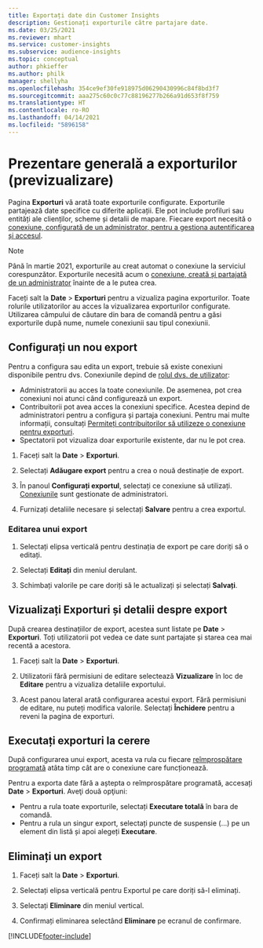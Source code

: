 ```yaml
---
title: Exportați date din Customer Insights
description: Gestionați exporturile către partajare date.
ms.date: 03/25/2021
ms.reviewer: mhart
ms.service: customer-insights
ms.subservice: audience-insights
ms.topic: conceptual
author: phkieffer
ms.author: philk
manager: shellyha
ms.openlocfilehash: 354ce9ef30fe918975d06290430996c84f8bd3f7
ms.sourcegitcommit: aaa275c60c0c77c88196277b266a91d653f8f759
ms.translationtype: HT
ms.contentlocale: ro-RO
ms.lasthandoff: 04/14/2021
ms.locfileid: "5896158"
---
```

# <a name="exports-preview-overview"></a>Prezentare generală a exporturilor (previzualizare)

Pagina **Exporturi** vă arată toate exporturile configurate. Exporturile partajează date specifice cu diferite aplicații. Ele pot include profiluri sau entități ale clienților, scheme și detalii de mapare. Fiecare export necesită o [conexiune, configurată de un administrator, pentru a gestiona autentificarea și accesul](connections.md).

> [!NOTE]
> Până în martie 2021, exporturile au creat automat o conexiune la serviciul corespunzător. Exporturile necesită acum o [conexiune, creată și partajată de un administrator](connections.md) înainte de a le putea crea.

Faceți salt la **Date** > **Exporturi** pentru a vizualiza pagina exporturilor. Toate rolurile utilizatorilor au acces la vizualizarea exporturilor configurate. Utilizarea câmpului de căutare din bara de comandă pentru a găsi exporturile după nume, numele conexiunii sau tipul conexiunii.

## <a name="set-up-a-new-export"></a>Configurați un nou export

Pentru a configura sau edita un export, trebuie să existe conexiuni disponibile pentru dvs. Conexiunile depind de [rolul dvs. de utilizator](permissions.md):
- Administratorii au acces la toate conexiunile. De asemenea, pot crea conexiuni noi atunci când configurează un export.
- Contribuitorii pot avea acces la conexiuni specifice. Acestea depind de administratori pentru a configura și partaja conexiuni. Pentru mai multe informații, consultați [Permiteți contribuitorilor să utilizeze o conexiune pentru exporturi](connections.md#allow-contributors-to-use-a-connection-for-exports).
- Spectatorii pot vizualiza doar exporturile existente, dar nu le pot crea.

1. Faceți salt la **Date** > **Exporturi**.

1. Selectați **Adăugare export** pentru a crea o nouă destinație de export.

1. În panoul **Configurați exportul**, selectați ce conexiune să utilizați. [Conexiunile](connections.md) sunt gestionate de administratori. 

1. Furnizați detaliile necesare și selectați **Salvare** pentru a crea exportul.

### <a name="edit-an-export"></a>Editarea unui export

1. Selectați elipsa verticală pentru destinația de export pe care doriți să o editați.

1. Selectați **Editați** din meniul derulant.

1. Schimbați valorile pe care doriți să le actualizați și selectați **Salvați**.

## <a name="view-exports-and-export-details"></a>Vizualizați Exporturi și detalii despre export

După crearea destinațiilor de export, acestea sunt listate pe **Date** > **Exporturi**. Toți utilizatorii pot vedea ce date sunt partajate și starea cea mai recentă a acestora.

1. Faceți salt la **Date** > **Exporturi**.

1. Utilizatorii fără permisiuni de editare selectează **Vizualizare** în loc de **Editare** pentru a vizualiza detaliile exportului.

1. Acest panou lateral arată configurarea acestui export. Fără permisiuni de editare, nu puteți modifica valorile. Selectați **Închidere** pentru a reveni la pagina de exporturi.

## <a name="run-exports-on-demand"></a>Executați exporturi la cerere

După configurarea unui export, acesta va rula cu fiecare [reîmprospătare programată](system.md#schedule-tab) atâta timp cât are o conexiune care funcționează.

Pentru a exporta date fără a aștepta o reîmprospătare programată, accesați **Date** > **Exporturi**. Aveţi două opţiuni:

- Pentru a rula toate exporturile, selectați **Executare totală** în bara de comandă. 
- Pentru a rula un singur export, selectați puncte de suspensie (...) pe un element din listă și apoi alegeți **Executare**.

## <a name="remove-an-export"></a>Eliminați un export

1. Faceți salt la **Date** > **Exporturi**.

1. Selectați elipsa verticală pentru Exportul pe care doriți să-l eliminați.

1. Selectați **Eliminare** din meniul vertical.

1. Confirmați eliminarea selectând **Eliminare** pe ecranul de confirmare.


[!INCLUDE[footer-include](../includes/footer-banner.md)]
